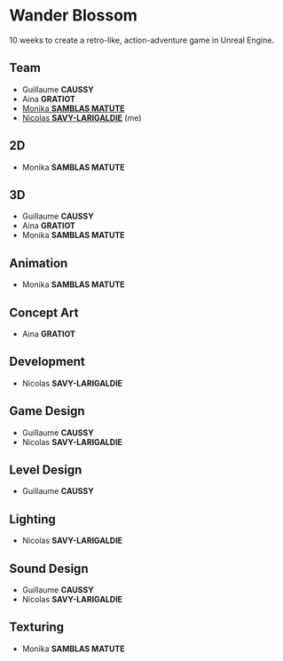 # Wander Blossom
10 weeks to create a retro-like, action-adventure game in Unreal Engine.


## Team
- Guillaume **CAUSSY**
- Aina **GRATIOT**
- [Monika **SAMBLAS MATUTE**](https://linktr.ee/MissMnk)
- [Nicolas **SAVY-LARIGALDIE**](https://linktr.ee/nicosavlar) (me)


## 2D
- Monika **SAMBLAS MATUTE**


## 3D
- Guillaume **CAUSSY**
- Aina **GRATIOT**
- Monika **SAMBLAS MATUTE**


## Animation
- Monika **SAMBLAS MATUTE**


## Concept Art
- Aina **GRATIOT**


## Development
- Nicolas **SAVY-LARIGALDIE**


## Game Design
- Guillaume **CAUSSY**
- Nicolas **SAVY-LARIGALDIE**


## Level Design
- Guillaume **CAUSSY**


## Lighting
- Nicolas **SAVY-LARIGALDIE**


## Sound Design
- Guillaume **CAUSSY**
- Nicolas **SAVY-LARIGALDIE**


## Texturing
- Monika **SAMBLAS MATUTE**
